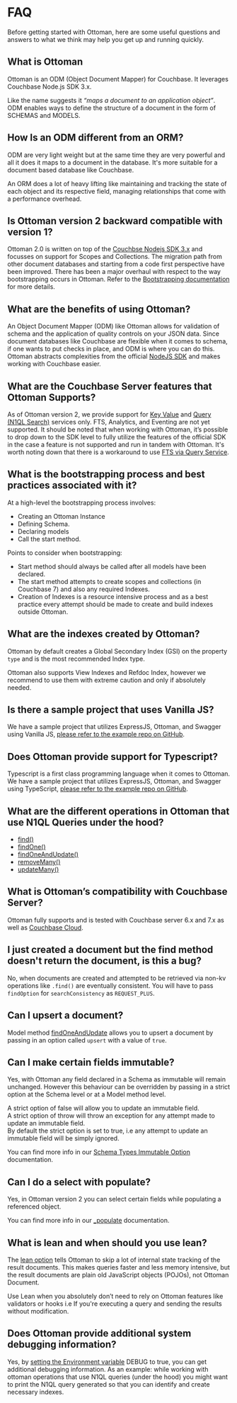 # FAQ

Before getting started with Ottoman, here are some useful questions and answers to what we think may help you get up and running quickly.

## What is Ottoman

Ottoman is an ODM (Object Document Mapper) for Couchbase. It leverages Couchbase Node.js SDK 3.x.

Like the name suggests it *“maps a document to an application object”*. ODM enables ways to define the structure of a document in the form of SCHEMAS and MODELS.

## How Is an ODM different from an ORM?

ODM  are very light weight but at the same time they are very powerful and all it does it maps to a document in the database. It's more suitable for a document based database like Couchbase.

An ORM does a lot of heavy lifting like maintaining and tracking the state of each object and its respective field, managing relationships that come with a performance overhead.

## Is Ottoman version 2 backward compatible with version 1?

Ottoman 2.0 is written on top of the [Couchbse Nodejs SDK 3.x](https://docs.couchbase.com/nodejs-sdk/current/hello-world/start-using-sdk.html) and focusses on support for Scopes and Collections. The migration path from other document databases and starting from a code first perspective have been improved. There has been a major overhaul with respect to the way bootstrapping occurs in Ottoman. Refer to the [Bootstrapping documentation](/guides/ottoman.html#not-using-scopes-collections) for more details.

## What are the benefits of using Ottoman?

An Object Document Mapper (ODM) like Ottoman allows for validation of schema and the application of quality controls on your JSON data. Since document databases like Couchbase are flexible when it comes to schema, if one wants to put checks in place, and ODM is where you can do this. Ottoman abstracts complexities from the official [NodeJS SDK](https://docs.couchbase.com/nodejs-sdk/current/hello-world/start-using-sdk.html) and makes working with Couchbase easier.

## What are the Couchbase Server features that Ottoman Supports?

As of Ottoman version 2, we provide support for [Key Value](https://docs.couchbase.com/nodejs-sdk/current/howtos/kv-operations.html) and [Query (N1QL Search)](https://docs.couchbase.com/nodejs-sdk/current/howtos/n1ql-queries-with-sdk.html) services only. FTS, Analytics, and Eventing are not yet supported. It should be noted that when working with Ottoman, it’s possible to drop down to the SDK level to fully utilize the features of the official SDK in the case a feature is not supported and run in tandem with Ottoman.
It's worth noting down that there is a workaround to use [FTS via Query Service](https://docs.couchbase.com/server/current/n1ql/n1ql-language-reference/searchfun.html).

## What is the bootstrapping process and best practices associated with it?

At a high-level the bootstrapping process involves:

- Creating an Ottoman Instance
- Defining Schema.
- Declaring models
- Call the start method.

Points to consider when bootstrapping:

- Start method should always be called after all models have been declared.
- The start method attempts to create scopes and collections (in Couchbase 7) and also any required Indexes.
- Creation of Indexes is a resource intensive process and as a best practice every attempt should be made to create and build indexes outside Ottoman.

## What are the indexes created by Ottoman?

Ottoman by default creates a Global Secondary Index (GSI) on the property `type` and is the most recommended Index type.

Ottoman also supports View Indexes and Refdoc Index, however we recommend to use them with extreme caution and only if absolutely needed.

## Is there a sample project that uses Vanilla JS?

We have a sample project that utilizes ExpressJS, Ottoman, and Swagger using Vanilla JS, [please refer to the example repo on GitHub](https://github.com/couchbaselabs/try-ottoman).

## Does Ottoman provide support for Typescript?

Typescript is a first class programming language when it comes to Ottoman. We have a sample project that utilizes ExpressJS, Ottoman, and Swagger using TypeScript, [please refer to the example repo on GitHub](https://github.com/couchbaselabs/try-ottoman-ts).

## What are the different operations in Ottoman that use N1QL Queries under the hood?

- [find()](/guides/ottoman-couchbase.html#find-documents)
- [findOne()](/interfaces/imodel.html#findone)
- [findOneAndUpdate()](/interfaces/imodel.html#findoneandupdate)
- [removeMany()](/globals.html#const-removemany)
- [updateMany()](/globals.html#const-updatemany)

## What is Ottoman’s compatibility with Couchbase Server?

Ottoman fully supports and is tested with Couchbase server 6.x and 7.x as well as [Couchbase Cloud](https://www.couchbase.com/products/cloud).

## I just created a document but the find method doesn't return the document, is this a bug?

No, when documents are created and attempted to be retrieved via non-kv operations like `.find()` are eventually consistent. You will have to pass `findOption` for `searchConsistency` as  `REQUEST_PLUS`.

## Can I upsert a document?

Model method [findOneAndUpdate](/interfaces/imodel.html#findoneandupdate) allows you to upsert a document by passing in an option called `upsert` with a value of `true`.

## Can I make certain fields immutable?

Yes, with Ottoman any field declared in a Schema as immutable will remain unchanged. However this behaviour can be overridden by passing in a strict option at the Schema level or at a Model method level.

A strict option of false will allow you to update an immutable field.  
A strict option of throw will throw an exception for any attempt made to update an immutable field.  
By default the strict option is set to true, i.e any attempt to update an immutable field will be simply ignored.

You can find more info in our [Schema Types Immutable Option](/guides/schema.html#schema-types-immutable-option) documentation.

## Can I do a select with populate?

Yes, in Ottoman version 2 you can select certain fields while populating a referenced object.

You can find more info in our [_populate](/guides/schema.html#schema-types-immutable-option) documentation.

## What is lean and when should you use lean?

The [lean option](/guides/model.html#use-of-lean) tells Ottoman to skip a lot of internal state tracking of the result documents. This makes queries faster and less memory intensive, but the result documents are plain old JavaScript objects (POJOs), not Ottoman Document.

Use Lean when you absolutely don’t need to rely on Ottoman features like validators or hooks i.e If you're executing a query and sending the results without modification.

## Does Ottoman provide additional system debugging information?

Yes, by [setting the Environment variable](/guides/ottoman.html#setting-environment-variables) DEBUG to true, you can get additional debugging information. As an example: while working with ottoman operations that use N1QL queries (under the hood) you might want to print the N1QL query generated so that you can identify and create necessary indexes. 